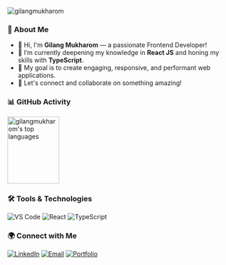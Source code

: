 <p align="left">
  <img src="https://komarev.com/ghpvc/?username=gilangmukharom&label=Profile%20Views&color=0e75b6&style=flat" alt="gilangmukharom" />
</p>

### 🚀 About Me

- 👋 Hi, I'm **Gilang Mukharom** — a passionate Frontend Developer!
- 🌱 I’m currently deepening my knowledge in **React JS** and honing my skills with **TypeScript**.
- 🎯 My goal is to create engaging, responsive, and performant web applications.
- 💬 Let's connect and collaborate on something amazing!

### 📊 GitHub Activity

<p align="left">
  <img src="https://github-readme-stats.vercel.app/api/top-langs/?username=gilangmukharom&layout=compact&theme=radical" alt="gilangmukharom's top languages" style="width: 48%; height: 150px; object-fit: cover;" />
<!--   <img src="https://github-readme-streak-stats.herokuapp.com/?user=gilangmukharom&theme=radical" alt="gilangmukharom's streak stats" style="width: 48%; height: 150px; object-fit: cover;" /> -->
</p>

### 🛠️ Tools & Technologies

<p align="left">
  <img src="https://img.shields.io/badge/Code-Visual_Studio_Code-blue?logo=visual-studio-code&logoColor=white" alt="VS Code"/>
  <img src="https://img.shields.io/badge/Frontend-React-61DAFB?logo=react&logoColor=white" alt="React"/>
  <img src="https://img.shields.io/badge/TypeScript-3178C6?logo=typescript&logoColor=white" alt="TypeScript"/>
  <!-- Add more tools or languages you use regularly -->
</p>

### 🌍 Connect with Me

<p align="left">
  <a href="https://www.linkedin.com/in/gilang-mukharom-3b54b31b4/" target="_blank"><img src="https://img.shields.io/badge/LinkedIn-0A66C2?logo=linkedin&logoColor=white" alt="LinkedIn"></a>
  <a href="mailto:gilangmukharom53@gmail.com"><img src="https://img.shields.io/badge/Email-D14836?logo=gmail&logoColor=white" alt="Email"></a>
  <a href="https://gilangmukharom.vercel.app" target="_blank"><img src="https://img.shields.io/badge/Portfolio-24292e?logo=githubpages&logoColor=white" alt="Portfolio"></a>
</p>
